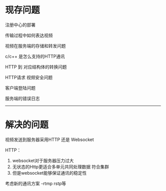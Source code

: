 # 现存问题

注册中心的部署

传输过程中如何表达视频

视频在服务端的存储和转发问题

c/c++ 是怎么支持的HTTP通讯

HTTP 到 对应结构体的转换问题

HTTP请求 视频安全问题

客户端登陆问题

服务端的错误日志

---

# 解决的问题

视频发送到服务器采用HTTP 还是 Websocket

HTTP：

1. websocket对于服务器压力过大
2. 无状态的Http更适合多单元共同处理数据 符合集群
3. 但是websocket能够保证通讯的稳定性

考虑新的通讯方案 -rtmp rstp等
